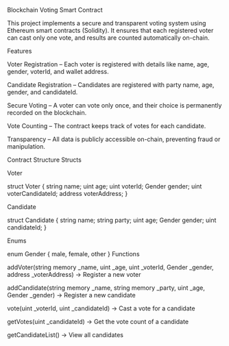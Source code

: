 Blockchain Voting Smart Contract

This project implements a secure and transparent voting system using Ethereum smart contracts (Solidity). It ensures that each registered voter can cast only one vote, and results are counted automatically on-chain.

Features

Voter Registration – Each voter is registered with details like name, age, gender, voterId, and wallet address.

Candidate Registration – Candidates are registered with party name, age, gender, and candidateId.

Secure Voting – A voter can vote only once, and their choice is permanently recorded on the blockchain.

Vote Counting – The contract keeps track of votes for each candidate.

Transparency – All data is publicly accessible on-chain, preventing fraud or manipulation.

Contract Structure
Structs

Voter

struct Voter {
    string name;
    uint age;
    uint voterId;
    Gender gender;
    uint voterCandidateId;
    address voterAddress;
}


Candidate

struct Candidate {
    string name;
    string party;
    uint age;
    Gender gender;
    uint candidateId;
}

Enums

enum Gender { male, female, other }
Functions

addVoter(string memory _name, uint _age, uint _voterId, Gender _gender, address _voterAddress) → Register a new voter

addCandidate(string memory _name, string memory _party, uint _age, Gender _gender) → Register a new candidate

vote(uint _voterId, uint _candidateId) → Cast a vote for a candidate

getVotes(uint _candidateId) → Get the vote count of a candidate

getCandidateList() → View all candidates
